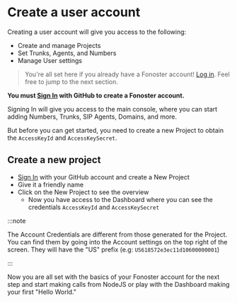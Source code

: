 # Create a user account

Creating a user account will give you access to the following: 

- Create and manage Projects
- Set Trunks, Agents, and Numbers
- Manage User settings

> You're all set here if you already have a Fonoster account! [Log in](https://form.typeform.com/to/sDv75mFr). Feel free to jump to the next section.

**You must [Sign In](https://form.typeform.com/to/sDv75mFr) with GitHub to create a Fonoster account.**

Signing In will give you access to the main console, where you can start adding Numbers, Trunks, SIP Agents, Domains, and more. 

But before you can get started, you need to create a new Project to obtain the `AccessKeyId` and `AccessKeySecret`.

## Create a new project

- [Sign In](https://form.typeform.com/to/sDv75mFr) with your GitHub account and create a New Project
- Give it a friendly name
- Click on the New Project to see the overview
  - Now you have access to the Dashboard where you can see the credentials `AccessKeyId` and `AccessKeySecret`

:::note

The Account Credentials are different from those generated for the Project. You can find them by going into the Account settings on the top right of the screen. They will have the "US" prefix (e.g: `US618572e3ec11d10600000001`) 

:::

Now you are all set with the basics of your Fonoster account for the next step and start making calls from NodeJS or play with the Dashboard making your first "Hello World."

